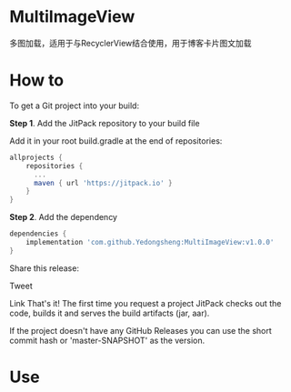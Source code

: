 # MultiImageView
多图加载，适用于与RecyclerView结合使用，用于博客卡片图文加载

# How to

To get a Git project into your build:

**Step 1**. Add the JitPack repository to your build file

Add it in your root build.gradle at the end of repositories:

```gradle
allprojects {
    repositories {
      ...
      maven { url 'https://jitpack.io' }
    }
}
```

**Step 2**. Add the dependency
```gradle
dependencies {
    implementation 'com.github.Yedongsheng:MultiImageView:v1.0.0'
}
```

Share this release:

Tweet

Link
That's it! The first time you request a project JitPack checks out the code, builds it and serves the build artifacts (jar, aar).

If the project doesn't have any GitHub Releases you can use the short commit hash or 'master-SNAPSHOT' as the version.

# Use

